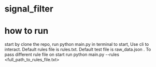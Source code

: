 # signal_filter
# how to run
start by
clone the repo, run python main.py in terminal to start, Use cli to interact. Default rules file is rules.txt. Default test file is raw_data.json . To pass different rule file on start run python main.py --rules <full_path_to_rules_file.txt>
